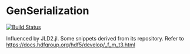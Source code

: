 # GenSerialization

[![Build Status](https://github.com/limarta/GenSerialization.jl/actions/workflows/CI.yml/badge.svg?branch=main)](https://github.com/limarta/GenSerialization.jl/actions/workflows/CI.yml?query=branch%3Amain)

Influenced by JLD2.jl. Some snippets derived from its repository. Refer to https://docs.hdfgroup.org/hdf5/develop/_f_m_t3.html